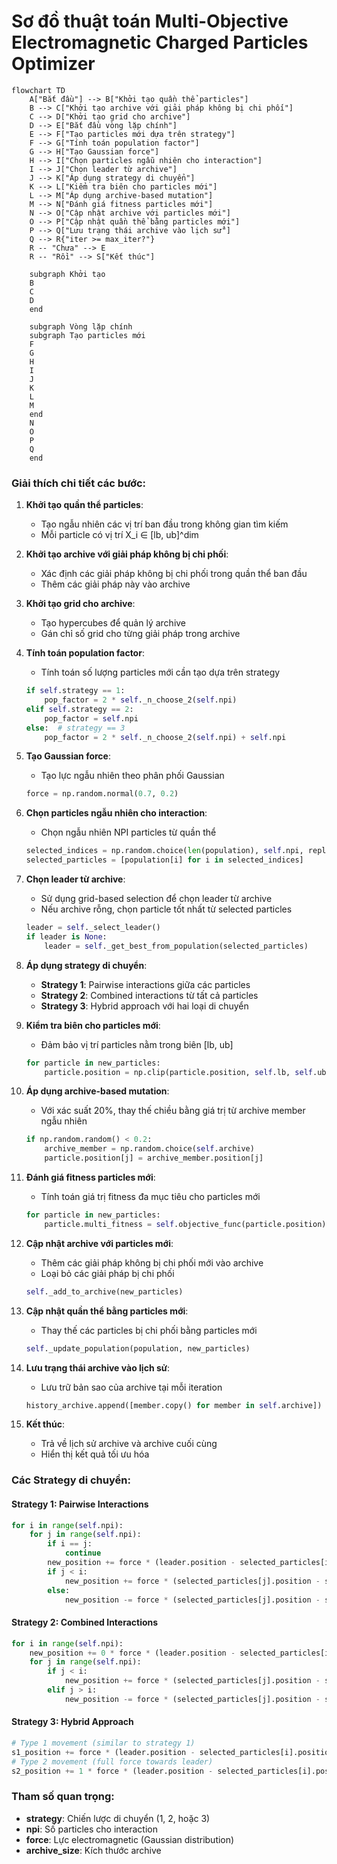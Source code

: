 # Sơ đồ thuật toán Multi-Objective Electromagnetic Charged Particles Optimizer

```mermaid
flowchart TD
    A["Bắt đầu"] --> B["Khởi tạo quần thể particles"]
    B --> C["Khởi tạo archive với giải pháp không bị chi phối"]
    C --> D["Khởi tạo grid cho archive"]
    D --> E["Bắt đầu vòng lặp chính"]
    E --> F["Tạo particles mới dựa trên strategy"]
    F --> G["Tính toán population factor"]
    G --> H["Tạo Gaussian force"]
    H --> I["Chọn particles ngẫu nhiên cho interaction"]
    I --> J["Chọn leader từ archive"]
    J --> K["Áp dụng strategy di chuyển"]
    K --> L["Kiểm tra biên cho particles mới"]
    L --> M["Áp dụng archive-based mutation"]
    M --> N["Đánh giá fitness particles mới"]
    N --> O["Cập nhật archive với particles mới"]
    O --> P["Cập nhật quần thể bằng particles mới"]
    P --> Q["Lưu trạng thái archive vào lịch sử"]
    Q --> R{"iter >= max_iter?"}
    R -- "Chưa" --> E
    R -- "Rồi" --> S["Kết thúc"]
    
    subgraph Khởi tạo
    B
    C
    D
    end
    
    subgraph Vòng lặp chính
    subgraph Tạo particles mới
    F
    G
    H
    I
    J
    K
    L
    M
    end
    N
    O
    P
    Q
    end
```

### Giải thích chi tiết các bước:

1. **Khởi tạo quần thể particles**:
   - Tạo ngẫu nhiên các vị trí ban đầu trong không gian tìm kiếm
   - Mỗi particle có vị trí X_i ∈ [lb, ub]^dim

2. **Khởi tạo archive với giải pháp không bị chi phối**:
   - Xác định các giải pháp không bị chi phối trong quần thể ban đầu
   - Thêm các giải pháp này vào archive

3. **Khởi tạo grid cho archive**:
   - Tạo hypercubes để quản lý archive
   - Gán chỉ số grid cho từng giải pháp trong archive

4. **Tính toán population factor**:
   - Tính toán số lượng particles mới cần tạo dựa trên strategy
   ```python
   if self.strategy == 1:
       pop_factor = 2 * self._n_choose_2(self.npi)
   elif self.strategy == 2:
       pop_factor = self.npi
   else:  # strategy == 3
       pop_factor = 2 * self._n_choose_2(self.npi) + self.npi
   ```

5. **Tạo Gaussian force**:
   - Tạo lực ngẫu nhiên theo phân phối Gaussian
   ```python
   force = np.random.normal(0.7, 0.2)
   ```

6. **Chọn particles ngẫu nhiên cho interaction**:
   - Chọn ngẫu nhiên NPI particles từ quần thể
   ```python
   selected_indices = np.random.choice(len(population), self.npi, replace=False)
   selected_particles = [population[i] for i in selected_indices]
   ```

7. **Chọn leader từ archive**:
   - Sử dụng grid-based selection để chọn leader từ archive
   - Nếu archive rỗng, chọn particle tốt nhất từ selected particles
   ```python
   leader = self._select_leader()
   if leader is None:
       leader = self._get_best_from_population(selected_particles)
   ```

8. **Áp dụng strategy di chuyển**:
   - **Strategy 1**: Pairwise interactions giữa các particles
   - **Strategy 2**: Combined interactions từ tất cả particles
   - **Strategy 3**: Hybrid approach với hai loại di chuyển

9. **Kiểm tra biên cho particles mới**:
   - Đảm bảo vị trí particles nằm trong biên [lb, ub]
   ```python
   for particle in new_particles:
       particle.position = np.clip(particle.position, self.lb, self.ub)
   ```

10. **Áp dụng archive-based mutation**:
    - Với xác suất 20%, thay thế chiều bằng giá trị từ archive member ngẫu nhiên
    ```python
    if np.random.random() < 0.2:
        archive_member = np.random.choice(self.archive)
        particle.position[j] = archive_member.position[j]
    ```

11. **Đánh giá fitness particles mới**:
    - Tính toán giá trị fitness đa mục tiêu cho particles mới
    ```python
    for particle in new_particles:
        particle.multi_fitness = self.objective_func(particle.position)
    ```

12. **Cập nhật archive với particles mới**:
    - Thêm các giải pháp không bị chi phối mới vào archive
    - Loại bỏ các giải pháp bị chi phối
    ```python
    self._add_to_archive(new_particles)
    ```

13. **Cập nhật quần thể bằng particles mới**:
    - Thay thế các particles bị chi phối bằng particles mới
    ```python
    self._update_population(population, new_particles)
    ```

14. **Lưu trạng thái archive vào lịch sử**:
    - Lưu trữ bản sao của archive tại mỗi iteration
    ```python
    history_archive.append([member.copy() for member in self.archive])
    ```

15. **Kết thúc**:
    - Trả về lịch sử archive và archive cuối cùng
    - Hiển thị kết quả tối ưu hóa

### Các Strategy di chuyển:

#### Strategy 1: Pairwise Interactions
```python
for i in range(self.npi):
    for j in range(self.npi):
        if i == j:
            continue
        new_position += force * (leader.position - selected_particles[i].position)
        if j < i:
            new_position += force * (selected_particles[j].position - selected_particles[i].position)
        else:
            new_position -= force * (selected_particles[j].position - selected_particles[i].position)
```

#### Strategy 2: Combined Interactions
```python
for i in range(self.npi):
    new_position += 0 * force * (leader.position - selected_particles[i].position)
    for j in range(self.npi):
        if j < i:
            new_position += force * (selected_particles[j].position - selected_particles[i].position)
        elif j > i:
            new_position -= force * (selected_particles[j].position - selected_particles[i].position)
```

#### Strategy 3: Hybrid Approach
```python
# Type 1 movement (similar to strategy 1)
s1_position += force * (leader.position - selected_particles[i].position)
# Type 2 movement (full force towards leader)
s2_position += 1 * force * (leader.position - selected_particles[i].position)
```

### Tham số quan trọng:
- **strategy**: Chiến lược di chuyển (1, 2, hoặc 3)
- **npi**: Số particles cho interaction
- **force**: Lực electromagnetic (Gaussian distribution)
- **archive_size**: Kích thước archive
